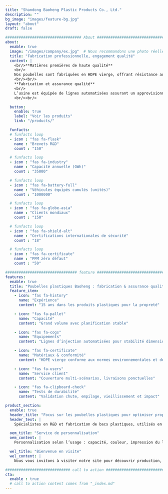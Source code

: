 ```yaml
---
title: "Shandong Baoheng Plastic Products Co., Ltd."
description: ""
bg_image: "images/feature-bg.jpg"
layout: "about"
draft: false

################################## About #####################################
about: 
  enable: true
  image: "/images/company/ex.jpg"  # Nous recommandons une photo réelle de la ligne de production / zone propre
  title: "Fabrication professionnelle, engagement qualité"
  content: |
    <br/>**Matières premières de haute qualité**
    <br/>
    Nos poubelles sont fabriquées en HDPE vierge, offrant résistance aux chocs, à la corrosion et aux intempéries. Les matières sont traçables et conformes aux tests de sécurité et d’environnement, garantissant une fiabilité durable en propreté urbaine, copropriétés et environnements industriels.
    <br/><br/>
    **Fabrication et assurance qualité**
    <br/>
    L’usine est équipée de lignes automatisées assurant un approvisionnement à grand volume et une stabilité dimensionnelle. Les produits finis subissent des tests de chute, de vieillissement climatique et d’impact pour garantir leur durabilité en extérieur — un soutien fiable aux opérations de propreté et d’environnement.
    <br/><br/>

  button:
    enable: true
    label: "Voir les produits"
    link: "/products/"

  funfacts:
  # funfacts loop
  - icon : "fas fa-flask"
    name : "Brevets R&D"
    count : "150"

  # funfacts loop
  - icon : "fas fa-industry"
    name : "Capacité annuelle (GWh)"
    count : "35000"

  # funfacts loop
  - icon : "fas fa-battery-full"
    name : "Véhicules équipés cumulés (unités)"
    count : "1000000"

  # funfacts loop
  - icon : "fas fa-globe-asia"
    name : "Clients mondiaux"
    count : "150"

  # funfacts loop
  - icon : "fas fa-shield-alt"
    name : "Certifications internationales de sécurité"
    count : "18"

  # funfacts loop
  - icon : "fas fa-certificate"
    name : "PPM zéro défaut"
    count : "50"

################################ feature #####################################
features:
  enable: true
  title: "Poubelles plastiques Baoheng : fabrication & assurance qualité"
  feature_item:
    - icon: "fas fa-history"
      name: "Expérience"
      content: "15 ans dans les produits plastiques pour la propreté"

    - icon: "fas fa-pallet"
      name: "Capacité"
      content: "Grand volume avec planification stable"

    - icon: "fas fa-cogs"
      name: "Équipements"
      content: "Lignes d’injection automatisées pour stabilité dimensionnelle et efficacité"

    - icon: "fas fa-certificate"
      name: "Matériaux & conformité"
      content: "HDPE vierge conforme aux normes environnementales et de sécurité"

    - icon: "fas fa-users"
      name: "Service client"
      content: "Couverture multi-scénarios, livraisons ponctuelles"

    - icon: "fas fa-clipboard-check"
      name: "Tests de durabilité"
      content: "Validation chute, empilage, vieillissement et impact"

product_section: 
  enable: true
  header_title: "Focus sur les poubelles plastiques pour optimiser propreté et hygiène"
  header_text: |
    Spécialistes en R&D et fabrication de bacs plastiques, utilisés en propreté urbaine, résidences, équipements publics et parcs industriels. Le HDPE vierge garantit tenue aux intempéries, résistance aux chocs et fiabilité à long terme.

  oem_title: "Service de personnalisation"
  oem_content: |
    Personnalisation selon l’usage : capacité, couleur, impression du logo, conception du couvercle et options de renfort.

  wel_title: "Bienvenue en visite"
  wel_content: |
    Nous vous invitons à visiter notre site pour découvrir production, stockage et expédition, et discuter sur place des configurations et plans de livraison.

############################# call to action #################################
cta:
  enable : true
  # call to action content comes from "_index.md"
---
```

